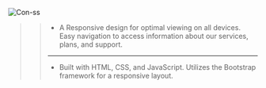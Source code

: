 ![Con-ss](https://github.com/rashi24-p/Con-broadband-Company/assets/89764162/44a0937a-7eb8-43ed-a311-1ccc52580d7d)
>>- A Responsive design for optimal viewing on all devices.
>> Easy navigation to access information about our services, plans, and support.
>> --------------------------------------------------------
>> - Built with HTML, CSS, and JavaScript.
>>Utilizes the Bootstrap framework for a responsive layout.
